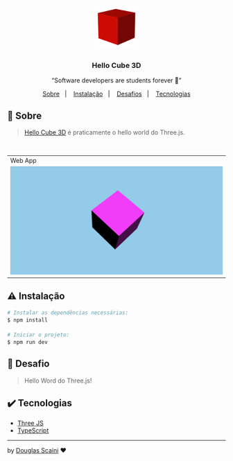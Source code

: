 <h1 align="center"><img src=".github/cube.png" width="100px"/></h1>

<h3 align="center">Hello Cube 3D</h3>

<p align="center">“Software developers are students forever 🧠”</p>

<p align="center">
  <a href="#about">Sobre</a>&nbsp;&nbsp;&nbsp;|&nbsp;&nbsp;&nbsp;
  <a href="#install">Instalação</a>&nbsp;&nbsp;&nbsp;|&nbsp;&nbsp;&nbsp;
  <a href="#challenge">Desafios</a>&nbsp;&nbsp;&nbsp;|&nbsp;&nbsp;&nbsp;
  <a href="#technologies">Tecnologias</a>
</p>

## :speech_balloon: Sobre <a name="about"></a>

> [Hello Cube 3D](https://hello-cube-3d.vercel.app/) é praticamente o hello world do Three.js.

<br />
<table>
  <tr>
    <td colspan="1">Web App</td>
  </tr>
  <tr>
    <td><img src=".github/render_cube.png" width=1000px /></td></td>
  </tr>
</table>

## :warning: Instalação <a name="install"></a>

```bash
# Instalar as dependências necessárias:
$ npm install

# Iniciar o projeto:
$ npm run dev
```

## :triangular_flag_on_post: Desafio <a name="challenge"></a>

> Hello Word do Three.js!

## :heavy_check_mark: Tecnologias <a name="technologies"></a>

-   [Three JS](https://threejs.org/)
-   [TypeScript](https://www.typescriptlang.org/)

---

by [Douglas Scaini](https://www.github.com/douglasscaini) ❤️
